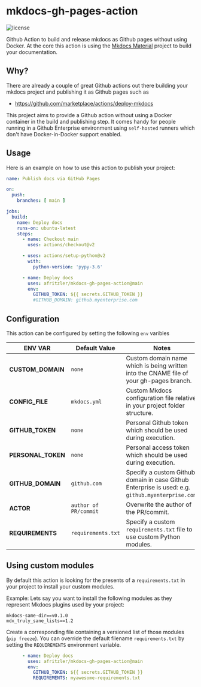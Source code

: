# mkdocs-gh-pages-action

![license](https://img.shields.io/github/license/afritzler/mkdocs-gh-pages-action)

Github Action to build and release mkdocs as Github pages without using Docker.
At the core this action is using the [Mkdocs Material](https://squidfunk.github.io/mkdocs-material/) project
to build your documentation.

## Why?

There are already a couple of great Github actions out there building your mkdocs project
and publishing it as Github pages such as

* <https://github.com/marketplace/actions/deploy-mkdocs>

This project aims to provide a Github action without using a Docker container in the build
and publishing step. It comes handy for people running in a Github Enterprise environment using
`self-hosted` runners which don't have Docker-in-Docker support enabled.

## Usage

Here is an example on how to use this action to publish your project:

```yaml
name: Publish docs via GitHub Pages

on:
  push:
    branches: [ main ]

jobs:
  build:
    name: Deploy docs
    runs-on: ubuntu-latest
    steps:
      - name: Checkout main
        uses: actions/checkout@v2

      - uses: actions/setup-python@v2
        with:
          python-version: 'pypy-3.6'

      - name: Deploy docs
        uses: afritzler/mkdocs-gh-pages-action@main
        env:
          GITHUB_TOKEN: ${{ secrets.GITHUB_TOKEN }}
          #GITHUB_DOMAIN: github.myenterprise.com
```

## Configuration

This action can be configured by setting the following `env` varibles

| **ENV VAR**        | **Default Value**     | **Notes**                                                                                         |
| ------------------ | --------------------- | ------------------------------------------------------------------------------------------------- |
| **CUSTOM_DOMAIN**  | `none`                | Custom domain name which is being written into the CNAME file of your gh-pages branch.            |
| **CONFIG_FILE**    | `mkdocs.yml`          | Custom Mkdocs configuration file relative in your project folder structure.                       |
| **GITHUB_TOKEN**   | `none`                | Personal Github token which should be used during execution.                                      |
| **PERSONAL_TOKEN** | `none`                | Personal access token which should be used during execution.                                      |
| **GITHUB_DOMAIN**  | `github.com`          | Specify a custom Github domain in case Github Enterprise is used: e.g. `github.myenterprise.com`. |
| **ACTOR**          | `author of PR/commit` | Overwrite the author of the PR/commit.                                                            |
| **REQUIREMENTS**   | `requirements.txt`    | Specify a custom `requirements.txt` file to use custom Python modules.                            |

## Using custom modules

By default this action is looking for the presents of a `requirements.txt` in your project to install your custom modules.

Example: Lets say you want to install the following modules as they represent Mkdocs plugins used by your project:

```shell
mkdocs-same-dir==v0.1.0
mdx_truly_sane_lists==1.2
```

Create a corresponding file containing a versioned list of those modules (`pip freeze`). You can override the default filename `requirements.txt` by
setting the `REQUIREMENTS` environment variable.

```yaml
      - name: Deploy docs
        uses: afritzler/mkdocs-gh-pages-action@main
        env:
          GITHUB_TOKEN: ${{ secrets.GITHUB_TOKEN }}
          REQUIREMENTS: myawesome-requirements.txt
```
